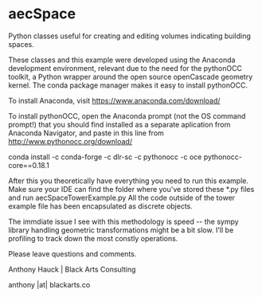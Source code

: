 # aecSpace
Python classes useful for creating and editing volumes indicating building spaces.

These classes and this example were developed using the Anaconda development
environment, relevant due to the need for the pythonOCC toolkit, a Python
wrapper around the open source openCascade geometry kernel. The conda package
manager makes it easy to install pythonOCC.

To install Anaconda, visit https://www.anaconda.com/download/

To install pythonOCC, open the Anaconda prompt (not the OS command prompt!)
that you should find installed as a separate aplication from Anaconda 
Navigator, and paste in this line from http://www.pythonocc.org/download/

conda install -c conda-forge -c dlr-sc -c pythonocc -c oce pythonocc-core==0.18.1

After this you theoretically have everything you need to run this example.
Make sure your IDE can find the folder where you've stored these *.py files and run aecSpaceTowerExample.py
All the code outside of the tower example file has been encapsulated as discrete objects.

The immdiate issue I see with this methodology is speed -- the sympy library handling geometric
transformations might be a bit slow. I'll be profiling to track down the most constly operations.

Please leave questions and comments.

Anthony Hauck | Black Arts Consulting

anthony |at| blackarts.co
